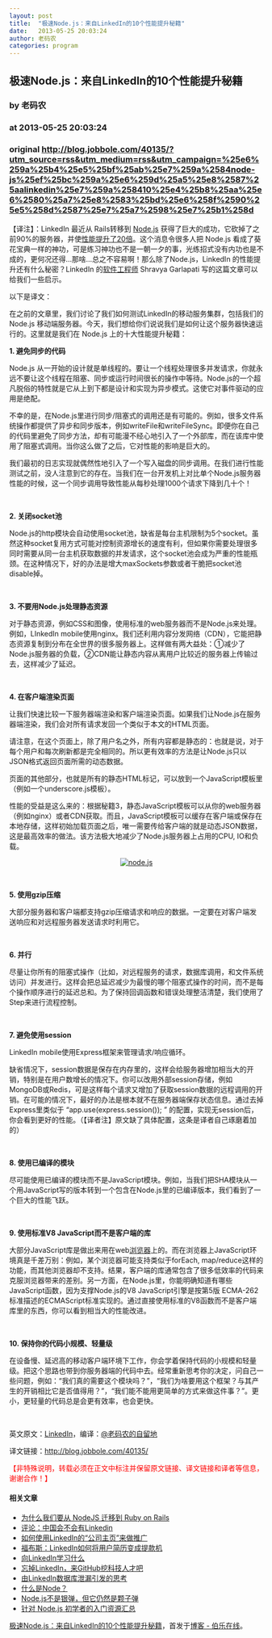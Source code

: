 ```yaml
---
layout: post
title:  "极速Node.js：来自LinkedIn的10个性能提升秘籍"
date:   2013-05-25 20:03:24
author: 老码农
categories: program
---
```


## 极速Node.js：来自LinkedIn的10个性能提升秘籍
### by 老码农
### at 2013-05-25 20:03:24
### original <http://blog.jobbole.com/40135/?utm_source=rss&utm_medium=rss&utm_campaign=%25e6%259a%25b4%25e5%25bf%25ab%25e7%259a%2584node-js%25ef%25bc%259a%25e6%259d%25a5%25e8%2587%25aalinkedin%25e7%259a%258410%25e4%25b8%25aa%25e6%2580%25a7%25e8%2583%25bd%25e6%258f%2590%25e5%258d%2587%25e7%25a7%2598%25e7%25b1%258d>

<p>【译注】：LinkedIn 最近从 Rails转移到 <span><a href="http://blog.jobbole.com/1254/" title="Node.js 究竟是什么？">Node.js</a></span> 获得了巨大的成功，它砍掉了之前90%的服务器，并使<a href="http://highscalability.com/blog/2012/10/4/linkedin-moved-from-rails-to-node-27-servers-cut-and-up-to-2.html">性能提升了20倍</a>。这个消息令很多人把 Node.js 看成了葵花宝典一样的神功，可是练习神功也不是一朝一夕的事，光练招式没有内功也是不成的，更何况还得…那啥…总之不容易啊！那么除了Node.js，LinkedIn 的性能提升还有什么秘密？LinkedIn 的<span><a href="http://blog.jobbole.com/344/" title="明星软件工程师的10种特质">软件工程师</a></span> Shravya Garlapati 写的这篇文章可以给我们一些启示。</p>
<p>以下是译文：</p>
<p>在之前的文章里，我们讨论了我们如何测试LinkedIn的移动服务集群，包括我们的 Node.js 移动端服务器。今天，我们想给你们说说我们是如何让这个服务器快速运行的。这里就是我们在 Node.js 上的十大性能提升秘籍：</p>
<p><strong>1. 避免同步的代码</strong></p>
<p>Node.js 从一开始的设计就是单线程的。要让一个线程处理很多并发请求，你就永远不要让这个线程在阻塞、同步或运行时间很长的操作中等待。Node.js的一个超凡脱俗的特性就是它从上到下都是设计和实现为异步模式。这使它对事件驱动的应用是绝配。</p>
<p>不幸的是，在Node.js里进行同步/阻塞式的调用还是有可能的。例如，很多文件系统操作都提供了异步和同步版本，例如writeFile和writeFileSync。即便你在自己的代码里避免了同步方法，却有可能漫不经心地引入了一个外部库，而在该库中使用了阻塞式调用。当你这么做了之后，它对性能的影响是巨大的。</p>
<p>我们最初的日志实现就偶然性地引入了一个写入磁盘的同步调用。在我们进行性能测试之前，没人注意到它的存在。当我们在一台开发机上对比单个Node.js服务器性能的时候，这一个同步调用导致性能从每秒处理1000个请求下降到几十个！</p>
<p> </p>
<p><strong>2. 关闭socket池</strong></p>
<p>Node.js的http模块会自动使用socket池，缺省是每台主机限制为5个socket。虽然这种socket复用方式可能对控制资源增长的速度有利，但如果你需要处理很多同时需要从同一台主机获取数据的并发请求，这个socket池会成为严重的性能瓶颈。在这种情况下，好的办法是增大maxSockets参数或者干脆把socket池disable掉。</p>
<p> </p>
<p><strong>3. 不要用Node.js处理静态资源</strong></p>
<p>对于静态资源，例如CSS和图像，使用标准的web服务器而不是Node.js来处理。例如，LInkedIn mobile使用nginx。我们还利用内容分发网络（CDN），它能把静态资源复制到分布在全世界的很多服务器上。这样做有两大益处：①减少了Node.js服务器的负载，②CDN能让静态内容从离用户比较近的服务器上传输过去，这样减少了延迟。</p>
<p> </p>
<p><strong>4. 在客户端渲染页面</strong></p>
<p>让我们快速比较一下服务器端渲染和客户端渲染页面。如果我们让Node.js在服务器端渲染，我们会对所有请求发回一个类似于本文的HTML页面。</p>
<p>请注意，在这个页面上，除了用户名之外，所有内容都是静态的：也就是说，对于每个用户和每次刷新都是完全相同的。所以更有效率的方法是让Node.js只以JSON格式返回页面所需的动态数据。</p>
<p>页面的其他部分，也就是所有的静态HTML标记，可以放到一个JavaScript模板里（例如一个underscore.js模板）。</p>
<p>性能的受益是这么来的：根据秘籍3，静态JavaScript模板可以从你的web服务器（例如nginx）或者CDN获取。而且，JavaScript模板可以缓存在客户端或保存在本地存储，这样初始加载页面之后，唯一需要传给客户端的就是动态JSON数据，这是最高效率的做法。该方法极大地减少了Node.js服务器上占用的CPU, IO和负载。</p>
<p style="text-align:center"><a href="http://cdn2.jobbole.com/2013/05/nodejs.png" rel="lightbox[40135]" title="node.js"><img title="node.js" src="http://cdn2.jobbole.com/2013/05/nodejs.png" alt="node.js"></a></p>
<p> </p>
<p><strong>5. 使用gzip压缩</strong></p>
<p>大部分服务器和客户端都支持gzip压缩请求和响应的数据。一定要在对客户端发送响应和对远程服务器发送请求时利用它。</p>
<p> </p>
<p><strong>6. 并行</strong></p>
<p>尽量让你所有的阻塞式操作（比如，对远程服务的请求，数据库调用，和文件系统访问）并发进行。这样会把总延迟减少为最慢的哪个阻塞式操作的时间，而不是每个操作顺序进行的延迟总和。为了保持回调函数和错误处理整洁清楚，我们使用了Step来进行流程控制。</p>
<p> </p>
<p><strong>7. 避免使用session</strong></p>
<p>LinkedIn mobile使用Express框架来管理请求/响应循环。</p>
<p>缺省情况下，session数据是保存在内存里的，这样会给服务器增加相当大的开销，特别是在用户数增长的情况下。你可以改用外部session存储，例如MongoDB或Redis，可是这样每个请求又增加了获取session数据的远程调用的开销。在可能的情况下，最好的办法是根本就不在服务器端保存状态信息。通过去掉Express里类似于 “app.use(express.session()); ” 的配置，实现无session后，你会看到更好的性能。（【译者注】原文缺了具体配置，这条是译者自己琢磨着加的）</p>
<p> </p>
<p><strong>8. 使用已编译的模块</strong></p>
<p>尽可能使用已编译的模块而不是JavaScript模块。例如，当我们把SHA模块从一个用JavaScript写的版本转到一个包含在Node.js里的已编译版本，我们看到了一个巨大的性能飞跃。</p>
<p> </p>
<p><strong>9. 使用标准V8 JavaScript而不是客户端的库</strong></p>
<p>大部分JavaScript库是做出来用在web<span><a href="http://blog.jobbole.com/12749/" title="浏览器">浏览器</a></span>上的。而在浏览器上JavaScript环境真是千差万别：例如，某个浏览器可能支持类似于forEach, map/reduce这样的功能，而其他浏览器却不支持。结果，客户端的库通常包含了很多低效率的代码来克服浏览器带来的差别。另一方面，在Node.js里，你能明确知道有哪些JavaScript函数，因为支撑Node.js的V8 JavaScript引擎是按第5版 ECMA-262 标准描述的ECMAScript标准实现的。通过直接使用标准的V8函数而不是客户端库里的东西，你可以看到相当大的性能改进。</p>
<p> </p>
<p><strong>10. 保持你的代码小规模、轻量级</strong></p>
<p>在设备慢、延迟高的移动客户端环境下工作，你会学着保持代码的小规模和轻量级。把这个思路也带到你服务器端的代码中去。经常重新思考你的决定，问自己一些问题，例如：“我们真的需要这个模块吗？”，“我们为啥要用这个框架？与其产生的开销相比它是否值得用？”，“我们能不能用更简单的方式来做这件事？”。更小，更轻量的代码总是会更有效率，也会更快。</p>
<p> </p>
<p>英文原文：<a href="http://engineering.linkedin.com/nodejs/blazing-fast-nodejs-10-performance-tips-linkedin-mobile">LinkedIn</a>，编译：<a href="http://weibo.com/ned11">@老码农的自留地</a></p>
<p>译文链接：<a href="http://blog.jobbole.com/40135/">http://blog.jobbole.com/40135/</a></p>
<p><span style="color:#ff0000">【非特殊说明，转载必须在正文中标注并保留原文链接、译文链接和译者等信息，谢谢合作！】</span></p>
<h4>相关文章</h4>
<ul>
<li><a href="http://blog.jobbole.com/20713/">为什么我们要从 NodeJS 迁移到 Ruby on Rails</a></li>
<li><a href="http://blog.jobbole.com/788/">评论：中国会不会有Linkedin</a></li>
<li><a href="http://blog.jobbole.com/875/">如何使用LinkedIn的“公司主页”来做推广</a></li>
<li><a href="http://blog.jobbole.com/23306/">福布斯：LinkedIn如何将用户简历变成提款机</a></li>
<li><a href="http://blog.jobbole.com/697/">向LinkedIn学习什么</a></li>
<li><a href="http://blog.jobbole.com/26380/">忘掉LinkedIn，来GitHub挖科技人才吧</a></li>
<li><a href="http://blog.jobbole.com/22196/">由LinkedIn数据库泄漏引发的思考</a></li>
<li><a href="http://blog.jobbole.com/1368/">什么是Node？</a></li>
<li><a href="http://blog.jobbole.com/13599/">Node.js不是银弹，但它仍然是颗子弹</a></li>
<li><a href="http://blog.jobbole.com/17174/">针对 Node.js 初学者的入门资源汇总</a></li>
</ul>
<p><a href="http://blog.jobbole.com/40135/">极速Node.js：来自LinkedIn的10个性能提升秘籍</a>，首发于<a href="http://blog.jobbole.com">博客 - 伯乐在线</a>。</p>